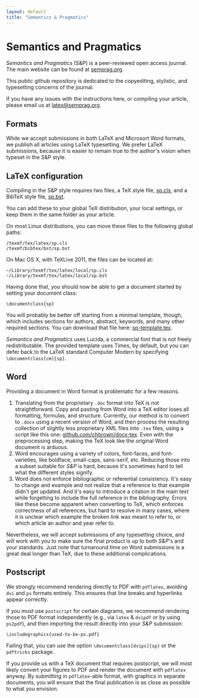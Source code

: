 ```yaml
---
layout: default
title: "Semantics & Pragmatics"
---
```

# Semantics and Pragmatics

*Semantics and Pragmatics* (S&P) is a peer-reviewed open access journal. The main website can be found at [semprag.org](http://semprag.org/).

This public github repository is dedicated to the copyediting, stylistic, and typesetting concerns of the journal.

If you have any issues with the instructions here, or compiling your article, please email us at [latex@semprag.org](mailto:latex@semprag.org).

## Formats

While we accept submissions in both LaTeX and Microsort Word formats, we publish all articles using LaTeX typesetting. We prefer LaTeX submissions, because it is easier to remain true to the author's vision when typeset in the S&P style.

## LaTeX configuration

Compiling in the S&P style requires two files, a TeX style file, [sp.cls](/source/sp.cls), and a BibTeX style file, [sp.bst](/source/sp.bst).

You can add these to your global TeX distribution, your local settings, or keep them in the same folder as your article.

On most Linux distributions, you can move these files to the following global paths:

    /texmf/tex/latex/sp.cls
    /texmf/bibtex/bst/sp.bst

On Mac OS X, with TeXLive 2011, the files can be located at:

    ~/Library/texmf/tex/latex/local/sp.cls
    ~/Library/texmf/tex/latex/local/sp.bst

Having done that, you should now be able to get a document started by setting your document class:

    \documentclass{sp}

You will probably be better off starting from a minimal template, though, which includes sections for authors, abstract, keywords,
and many other required sections. You can download that file here: <a href="source/sp-template.tex">sp-template.tex</a>.

*Semantics and Pragmatics* uses Lucida, a commercial font that is not freely redistributable.
The provided template uses Times, by default, but you can defer back to the LaTeX standard Computer Modern by specifying `\documentclass[cm]{sp}`.

## Word

Providing a document in Word format is problematic for a few reasons.

1. Translating from the proprietary `.doc` format into TeX is not straightforward. Copy and pasting from Word into a TeX editor loses all formatting, formulas, and structure. Currently, our method is to convert to `.docx` using a recent version of Word, and then process the resulting collection of slightly less proprietary XML files into `.tex` files, using a script like this one: [github.com/chbrown/docx-tex](https://github.com/chbrown/docx-tex). Even with the preprocessing step, making the TeX look like the original Word document is arduous.
2. Word encourages using a variety of colors, font-faces, and font-varieties, like boldface, small-caps, sans-serif, etc. Reducing those into a subset suitable for *S&P* is hard, because it's sometimes hard to tell what the different styles signify.
3. Word does not enforce bibliographic or referential consistency. It's easy to change and example and not realize that a reference to that example didn't get updated. And it's easy to introduce a citation in the main text while forgetting to include the full reference in the bibliography. Errors like these become apparent when converting to TeX, which enforces correctness of all references, but hard to resolve in many cases, where it is unclear which example the broken link was meant to refer to, or which article an author and year refer to.

Nevertheless, we will accept submissions of any typesetting choice, and will work with you to make sure the final product is up to both *S&P*'s and your standards. Just note that turnaround time on Word submissions is a great deal longer than TeX, due to these additional complications.

## Postscript

We strongly recommend rendering directly to PDF with `pdflatex`, avoiding `dvi` and `ps` formats entirely.
This ensures that line breaks and hyperlinks appear correctly.

If you must use `postscript` for certain diagrams, we recommend rendering those to PDF format independently (e.g., via `latex` & `dvipdf` or by using `ps2pdf`), and then importing the result directly into your *S&P* submission:

    \includegraphics{used-to-be-ps.pdf}

Failing that, you can use the option `\documentclass[dvips]{sp}` or the `pdftricks` package.

If you provide us with a TeX document that requires postscript, we will most likely convert your figures to PDF and render the document with `pdflatex` anyway. By submitting in `pdflatex`-able format, with graphics in separate documents, you will ensure that the final publication is as close as possible to what you envision.

